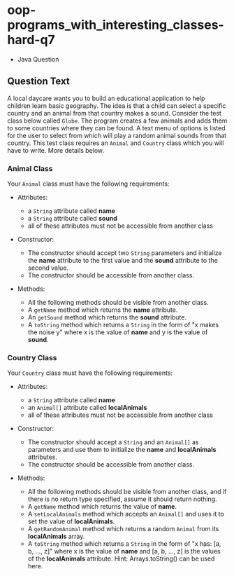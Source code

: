 # oop-programs_with_interesting_classes-hard-q7

- Java Question

## Question Text

A local daycare wants you to build an educational application to help children learn basic geography. The idea is 
that a child can select a specific country and an animal from that country makes a sound. Consider the test class 
below called `Globe`. The program creates a few animals and adds them to some countries where they can be found. A 
text menu of options is listed for the user to select from which will play a random animal sounds from that country. 
This test class requires an `Animal` and `Country` class which you will have to write. More details below.

### Animal Class

Your `Animal` class must have the following requirements:

- Attributes:
    - a `String` attribute called **name**
    - a `String` attribute called **sound**
    - all of these attributes must not be accessible from another class

- Constructor:
    - The constructor should accept two `String` parameters and initialize the **name** attribute to the first value
      and the **sound** attribute to the second value.
    - The constructor should be accessible from another class.

- Methods:
    - All the following methods should be visible from another class.
    - A `getName` method which returns the **name** attribute.
    - An `getSound` method which returns the **sound** attribute.
    - A `toString` method which returns a `String` in the form of "x makes the noise y" where x is the value of 
      **name** and y is the value of **sound**.

### Country Class

Your `Country` class must have the following requirements:

- Attributes:
    - a `String` attribute called **name**
    - an `Animal[]` attribute called **localAnimals**
    - all of these attributes must not be accessible from another class

- Constructor:
    - The constructor should accept a `String` and an `Animal[]` as parameters and use them to initialize the **name**
      and **localAnimals** attributes.
    - The constructor should be accessible from another class.

- Methods:
    - All the following methods should be visible from another class, and if there is no return type specified, assume
      it should return nothing.
    - A `getName` method which returns the value of **name**.
    - A `setLocalAnimals` method which accepts an `Animal[]` and uses it to set the value of **localAnimals**.
    - A `getRandomAnimal` method which returns a random `Animal` from its **localAnimals** array.
    - A `toString` method which returns a `String` in the form of "x has: [a, b, ..., z]" where x is the value of 
      **name** and [a, b, ..., z] is the values of the **localAnimals** attribute. Hint: Arrays.toString() can be
      used here.
